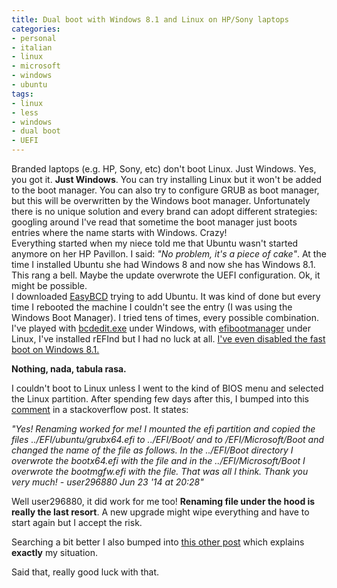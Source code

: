 ```yaml
---
title: Dual boot with Windows 8.1 and Linux on HP/Sony laptops
categories:
- personal
- italian
- linux
- microsoft
- windows
- ubuntu
tags:
- linux
- less
- windows
- dual boot
- UEFI
---
```

Branded laptops (e.g. HP, Sony, etc) don't boot Linux. Just Windows. Yes, you
got it. **Just Windows**. You can try installing Linux but it won't be added
to the boot manager. You can also try to configure GRUB as boot manager, but
this will be overwritten by the Windows boot manager. Unfortunately there is
no unique solution and every brand can adopt different strategies: googling
around I've read that sometime the boot manager just boots entries where the
name starts with Windows. Crazy!  
Everything started when my niece told me that Ubuntu wasn't started anymore on
her HP Pavillon. I said: _"No problem, it's a piece of cake"_. At the time I
installed Ubuntu she had Windows 8 and now she has Windows 8.1. This rang a
bell. Maybe the update overwrote the UEFI configuration. Ok, it might be
possible.  
I downloaded [EasyBCD](https://neosmart.net/EasyBCD/) trying to add Ubuntu. It
was kind of done but every time I rebooted the machine I couldn't see the
entry (I was using the Windows Boot Manager). I tried tens of times, every
possible combination. I've played with
[bcdedit.exe](https://technet.microsoft.com/en-GB/library/cc709667\(v=ws.10\).aspx)
under Windows, with [efibootmanager](http://linux.die.net/man/8/efibootmgr)
under Linux, I've installed rEFInd but I had no luck at all. [I've even disabled the fast boot
on Windows 8.1.](http://askubuntu.com/questions/452071/why-disable-fast-boot-on-windows-8-when-having-dual-booting)

**Nothing, nada, tabula rasa.**

I couldn't boot to Linux unless I went to the kind of BIOS menu and selected
the Linux partition. After spending few days after this, I bumped into this
[comment](http://askubuntu.com/questions/486752/dual-boot-win-8-ubuntu-loads-only-win/486789#comment650733_486789)
in a stackoverflow post. It states:

_"Yes! Renaming worked for me! I mounted the efi partition and copied the
files ../EFI/ubuntu/grubx64.efi to ../EFI/Boot/ and to /EFI/Microsoft/Boot and
changed the name of the file as follows. In the ../EFI/Boot directory I
overwrote the bootx64.efi with the file and in the ../EFI/Microsoft/Boot I
overwrote the bootmgfw.efi with the file. That was all I think. Thank you very
much! - user296880 Jun 23 '14 at 20:28"_

Well user296880, it did work for me too! **Renaming file under the hood is
really the last resort**. A new upgrade might wipe everything and have to
start again but I accept the risk.

Searching a bit better I also bumped into [this other
post](http://askubuntu.com/a/381741) which explains **exactly** my situation.

Said that, really good luck with that.
